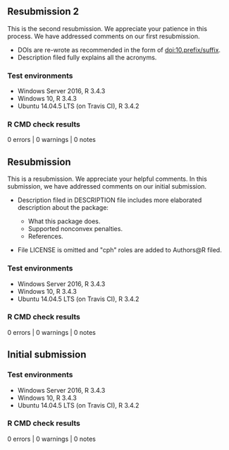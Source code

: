 ## Resubmission 2
This is the second resubmission. We appreciate your patience in this process.
We have addressed comments on our first resubmission.

* DOIs are re-wrote as recommended in the form of <doi:10.prefix/suffix>.
* Description filed fully explains all the acronyms.

### Test environments
* Windows Server 2016, R 3.4.3
* Windows 10, R 3.4.3
* Ubuntu 14.04.5 LTS (on Travis CI), R 3.4.2

### R CMD check results
0 errors | 0 warnings | 0 notes




## Resubmission
This is a resubmission. We appreciate your helpful comments.
In this submission, we have addressed comments on our initial submission.

* Description filed in DESCRIPTION file includes more elaborated description about the package:
     * What this package does.
     * Supported nonconvex penalties.
     * References.

* File LICENSE is omitted and "cph" roles are added to Authors@R filed.

### Test environments
* Windows Server 2016, R 3.4.3
* Windows 10, R 3.4.3
* Ubuntu 14.04.5 LTS (on Travis CI), R 3.4.2

### R CMD check results
0 errors | 0 warnings | 0 notes



  
## Initial submission
### Test environments
* Windows Server 2016, R 3.4.3
* Windows 10, R 3.4.3
* Ubuntu 14.04.5 LTS (on Travis CI), R 3.4.2

### R CMD check results
0 errors | 0 warnings | 0 notes
